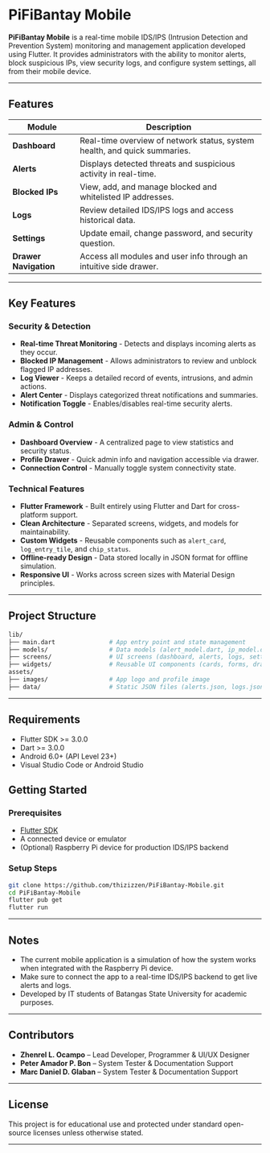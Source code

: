 # PiFiBantay Mobile

**PiFiBantay Mobile** is a real-time mobile IDS/IPS (Intrusion Detection and Prevention System) monitoring and management application developed using Flutter. It provides administrators with the ability to monitor alerts, block suspicious IPs, view security logs, and configure system settings, all from their mobile device.

---

## Features

| Module          | Description                                                                 |
|-----------------|-----------------------------------------------------------------------------|
| **Dashboard**   | Real-time overview of network status, system health, and quick summaries.  |
| **Alerts**      | Displays detected threats and suspicious activity in real-time.            |
| **Blocked IPs** | View, add, and manage blocked and whitelisted IP addresses.                            |
| **Logs**        | Review detailed IDS/IPS logs and access historical data.                   |
| **Settings**    | Update email, change password, and security question.                      |
| **Drawer Navigation** | Access all modules and user info through an intuitive side drawer.   |

---
##  Key Features

### Security & Detection
- **Real-time Threat Monitoring** - Detects and displays incoming alerts as they occur.
- **Blocked IP Management** - Allows administrators to review and unblock flagged IP addresses.
- **Log Viewer** - Keeps a detailed record of events, intrusions, and admin actions.
- **Alert Center** - Displays categorized threat notifications and summaries.
- **Notification Toggle** - Enables/disables real-time security alerts.

### Admin & Control
- **Dashboard Overview** - A centralized page to view statistics and security status.
- **Profile Drawer** - Quick admin info and navigation accessible via drawer.
- **Connection Control** - Manually toggle system connectivity state.

### Technical Features
- **Flutter Framework** - Built entirely using Flutter and Dart for cross-platform support.
- **Clean Architecture** - Separated screens, widgets, and models for maintainability.
- **Custom Widgets** - Reusable components such as `alert_card`, `log_entry_tile`, and `chip_status`.
- **Offline-ready Design** - Data stored locally in JSON format for offline simulation.
- **Responsive UI** - Works across screen sizes with Material Design principles.

---

##  Project Structure

```bash
lib/
├── main.dart               # App entry point and state management
├── models/                 # Data models (alert_model.dart, ip_model.dart, log_model.dart)
├── screens/                # UI screens (dashboard, alerts, logs, settings, login)
├── widgets/                # Reusable UI components (cards, forms, drawers)
assets/
├── images/                 # App logo and profile image
├── data/                   # Static JSON files (alerts.json, logs.json, blocked_ips.json)
```

---

## Requirements

- Flutter SDK >= 3.0.0
- Dart >= 3.0.0
- Android 6.0+ (API Level 23+)
- Visual Studio Code or Android Studio

##  Getting Started

### Prerequisites
- [Flutter SDK](https://docs.flutter.dev/get-started/install)
- A connected device or emulator
- (Optional) Raspberry Pi device for production IDS/IPS backend

### Setup Steps
```bash
git clone https://github.com/thizizzen/PiFiBantay-Mobile.git
cd PiFiBantay-Mobile
flutter pub get
flutter run
```
---

##  Notes
- The current mobile application is a simulation of how the system works when integrated with the Raspberry Pi device.
- Make sure to connect the app to a real-time IDS/IPS backend to get live alerts and logs.
- Developed by IT students of Batangas State University for academic purposes.

---

##  Contributors
- **Zhenrel L. Ocampo** – Lead Developer, Programmer & UI/UX Designer
- **Peter Amador P. Bon** – System Tester & Documentation Support
- **Marc Daniel D. Glaban** – System Tester & Documentation Support

---

##  License
This project is for educational use and protected under standard open-source licenses unless otherwise stated.

---
